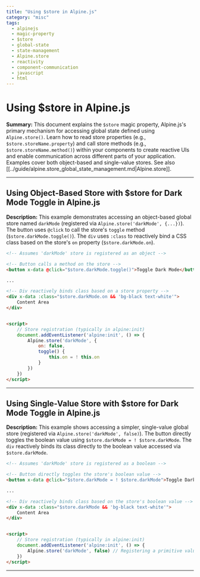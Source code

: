 ```yaml
---
title: "Using $store in Alpine.js"
category: "misc"
tags:
  - alpinejs
  - magic-property
  - $store
  - global-state
  - state-management
  - Alpine.store
  - reactivity
  - component-communication
  - javascript
  - html
---
```


# Using $store in Alpine.js

**Summary:** This document explains the `$store` magic property, Alpine.js's primary mechanism for accessing global state defined using `Alpine.store()`. Learn how to read store properties (e.g., `$store.storeName.property`) and call store methods (e.g., `$store.storeName.method()`) within your components to create reactive UIs and enable communication across different parts of your application. Examples cover both object-based and single-value stores. See also [[../guide/alpine.store_global_state_management.md|Alpine.store]].

---

## Using Object-Based Store with $store for Dark Mode Toggle in Alpine.js

**Description:** This example demonstrates accessing an object-based global store named `darkMode` (registered via `Alpine.store('darkMode', {...})`). The button uses `@click` to call the store's `toggle` method (`$store.darkMode.toggle()`). The `div` uses `:class` to reactively bind a CSS class based on the store's `on` property (`$store.darkMode.on`).

```html
<!-- Assumes 'darkMode' store is registered as an object -->

<!-- Button calls a method on the store -->
<button x-data @click="$store.darkMode.toggle()">Toggle Dark Mode</button>

...

<!-- Div reactively binds class based on a store property -->
<div x-data :class="$store.darkMode.on && 'bg-black text-white'">
    Content Area
</div>


<script>
    // Store registration (typically in alpine:init)
    document.addEventListener('alpine:init', () => {
        Alpine.store('darkMode', {
            on: false,
            toggle() {
                this.on = ! this.on
            }
        })
    })
</script>
```

---

## Using Single-Value Store with $store for Dark Mode Toggle in Alpine.js

**Description:** This example shows accessing a simpler, single-value global store (registered via `Alpine.store('darkMode', false)`). The button directly toggles the boolean value using `$store.darkMode = ! $store.darkMode`. The `div` reactively binds its class directly to the boolean value accessed via `$store.darkMode`.

```html
<!-- Assumes 'darkMode' store is registered as a boolean -->

<!-- Button directly toggles the store's boolean value -->
<button x-data @click="$store.darkMode = ! $store.darkMode">Toggle Dark Mode</button>

...

<!-- Div reactively binds class based on the store's boolean value -->
<div x-data :class="$store.darkMode && 'bg-black text-white'">
    Content Area
</div>


<script>
    // Store registration (typically in alpine:init)
    document.addEventListener('alpine:init', () => {
        Alpine.store('darkMode', false) // Registering a primitive value
    })
</script>
```

---